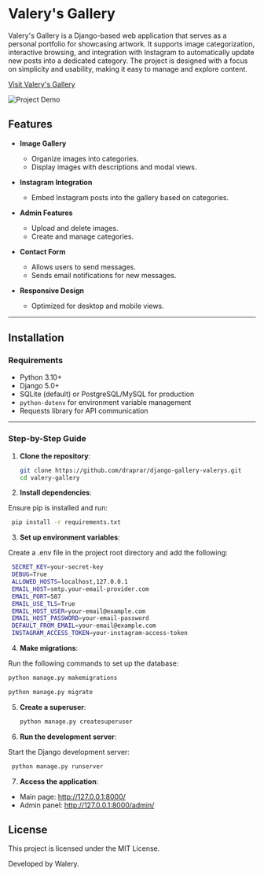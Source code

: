 # Valery's Gallery

Valery's Gallery is a Django-based web application that serves as a personal portfolio for showcasing artwork. It supports image categorization, interactive browsing, and integration with Instagram to automatically update new posts into a dedicated category. The project is designed with a focus on simplicity and usability, making it easy to manage and explore content.

[Visit Valery's Gallery](https://walery.pythonanywhere.com/)

![Project Demo](gallery/ss.png)

## Features

- **Image Gallery**
  - Organize images into categories.
  - Display images with descriptions and modal views.
  
- **Instagram Integration**
  - Embed Instagram posts into the gallery based on categories.

- **Admin Features**
  - Upload and delete images.
  - Create and manage categories.

- **Contact Form**
  - Allows users to send messages.
  - Sends email notifications for new messages.

- **Responsive Design**
  - Optimized for desktop and mobile views.

---

## Installation

### Requirements

- Python 3.10+
- Django 5.0+
- SQLite (default) or PostgreSQL/MySQL for production
- `python-dotenv` for environment variable management
- Requests library for API communication

---

### Step-by-Step Guide

1. **Clone the repository**:

   ```bash
   git clone https://github.com/draprar/django-gallery-valerys.git
   cd valery-gallery
   ```
2. **Install dependencies**:

Ensure pip is installed and run:

   ```bash
    pip install -r requirements.txt
   ```

3. **Set up environment variables**:

Create a .env file in the project root directory and add the following:

   ```bash
    SECRET_KEY=your-secret-key
    DEBUG=True
    ALLOWED_HOSTS=localhost,127.0.0.1
    EMAIL_HOST=smtp.your-email-provider.com
    EMAIL_PORT=587
    EMAIL_USE_TLS=True
    EMAIL_HOST_USER=your-email@example.com
    EMAIL_HOST_PASSWORD=your-email-password
    DEFAULT_FROM_EMAIL=your-email@example.com
    INSTAGRAM_ACCESS_TOKEN=your-instagram-access-token
   ```

4. **Make migrations**:

Run the following commands to set up the database:
   ```bash
   python manage.py makemigrations
   ```
   ```bash
   python manage.py migrate
   ```

5. **Create a superuser**:

   ```bash
   python manage.py createsuperuser
   ```

6. **Run the development server**:

Start the Django development server:

   ```bash
    python manage.py runserver
   ```

7. **Access the application**:

- Main page: http://127.0.0.1:8000/
- Admin panel: http://127.0.0.1:8000/admin/

## License

This project is licensed under the MIT License.

Developed by Walery.